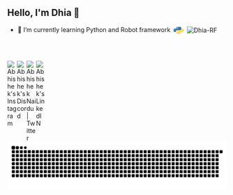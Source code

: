 ## Hello, I'm Dhia 👋       

- 🌱 I’m currently learning Python and Robot framework  <img align="center" alt="Dhia-Python" height="20" width="30" src="https://raw.githubusercontent.com/devicons/devicon/master/icons/python/python-original.svg">  <img align="center" alt="Dhia-RF" height="20" width="30" src="https://cdn.worldvectorlogo.com/logos/robot-framework.svg">
<div style="display: inline_block"><br>

</div>

##
<div>
  <a href="">
  <img align="left" alt="Abhishek's Instagram" width="22px" src="https://raw.githubusercontent.com/hussainweb/hussainweb/main/icons/instagram.png" />
</a>
<a href="">
  <img align="left" alt="Abhishek's Discord" width="22px" src="https://raw.githubusercontent.com/peterthehan/peterthehan/master/assets/discord.svg" />
</a>
<a href="">
  <img align="left" alt="Abhishek Naidu | Twitter" width="22px" src="https://raw.githubusercontent.com/peterthehan/peterthehan/master/assets/twitter.svg" />
</a>
<a href="">
  <img align="left" alt="Abhishek's LinkedIN" width="22px" src="https://raw.githubusercontent.com/peterthehan/peterthehan/master/assets/linkedin.svg" />
</a>
</div>

![Snake animation](https://github.com/Dhia-bot/Dhia-bot/blob/main/github-user-contribution.svg)

